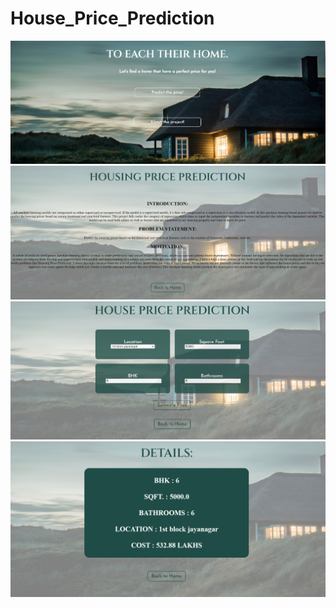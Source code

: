 # House_Price_Prediction

![ss1](https://github.com/charu-wadhs16/House_Price_Prediction/blob/main/home1.png)
![ss1](https://github.com/charu-wadhs16/House_Price_Prediction/blob/main/home2.png)
![ss1](https://github.com/charu-wadhs16/House_Price_Prediction/blob/main/home4.png)
![ss1](https://github.com/charu-wadhs16/House_Price_Prediction/blob/main/home3.png)
